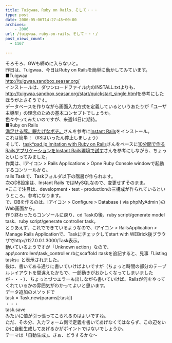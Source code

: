 ```yaml
---
title: Tuigwaa、Ruby on Rails、そして・・・
type: post
date: 2006-05-06T14:27:45+00:00
archives:
    - 2006
url: /tuigwaa、ruby-on-rails、そして・・・/
post_views_count:
  - 1167

---
```

そろそろ、GWも締めに入らないと。  
昨日は、Tuigwaa、今日はRuby on Railsを簡単に動かしてみています。  
■Tuigwaa  
<http://tuigwaa.sandbox.seasar.org/>  
インストールは、ダウンロードファイル内のINSTALL.txtよりも、  
<http://tuigwaa.sandbox.seasar.org/start/quickstart_single.html>を参考にしたほうがよさそうです。  
データベースを作りながら画面入力方式を定義しているというあたりが「ユーザ主導型」の理念のための基本コンセプトでしょうか。  
色々やってみたいのですが、来週14日に期待。  
■Ruby on Rails  
[満足せる豚。眠たげなポチ。][1]さんを参考に[Instant Rails][2]をインストール。  
これは簡単！（IISはいったん停止しましょう）  
そして、[task*pad.jp Imitation with Ruby on Rails][3]さんをベースに[10分間で作るRailsアプリケーションをInstant Rails環境で試す][4]さんを参考にしながら、ちょっといじってみました。  
作業は、Iアイコン > Rails Applications > Opne Ruby Console windowで起動するコンソールから。  
rails Taskで、Taskフォルダ以下の階層が作られます。  
次のDB設定は、Instant Rails ではMySQLなので、変更せずそのまま。  
※ここで注目は、development・test・productionの三構成が作られているというところ。参考になります。  
で、DBを作るのは、Iアイコン > Configure > Database ( via phpMyAdmin )のWeb画面から。  
作り終わったらコンソールに戻り、cd Taskの後、ruby script/generate model task、ruby script/generate controller task。  
とりあえず、これでできているようなので、Iアイコン > RailsApplication > Manage Rails Applicationで、Taskにチェックしてstart with WEBrick後ブラウザでhttp://127.0.0.1:3000/Task表示。  
動いているようですが「Unknown action」なので、app\controllers\task_controller.rbにscaffold :taskを追記すると、見事「Listing tasks」と表示されました。  
後は、書いてある通りに書いていけばよいですが（ちょっと時間の部分のテーブルレイアウトを間違えたかもで、一部動きがおかしくなってしまいましたが・・・）、ちょっとづつエラーも出しながら書いていけば、Railsが何をやってくれているかの雰囲気がわかってよいと思います。  
データ追加のメソッドで  
task = Task.new(params[:task])  
・・・  
task.save  
みたいに値が引っ張ってこられるのはよいですね。  
ただ、その分、入力フォーム側で定義を書いてあげなくてはならず、この辺をいかに自動生成してあげるかがポイントではないでしょうか。  
テーマは「自動生成」。さぁ、どうするかな～

 [1]: http://blog.hacklife.net/archives/50190377.html
 [2]: http://instantrails.rubyforge.org/wiki/wiki.pl?Instant_Rails
 [3]: http://wids.net/lib/taskpad_ror.html
 [4]: http://lightson.dip.jp/zope/ZWiki/BookmarkOnInstantRails